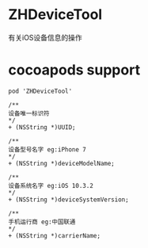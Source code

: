 # ZHDeviceTool
有关iOS设备信息的操作

# cocoapods support
```
pod 'ZHDeviceTool'
```


```
/**
设备唯一标识符
*/
+ (NSString *)UUID;

/**
设备型号名字 eg:iPhone 7
*/
+ (NSString *)deviceModelName;

/**
设备系统名字 eg:iOS 10.3.2
*/
+ (NSString *)deviceSystemVersion;

/**
手机运行商 eg:中国联通
*/
+ (NSString *)carrierName;

```
